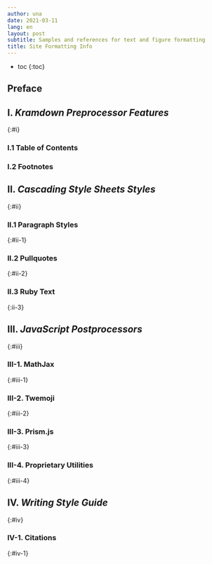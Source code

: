 ```yaml
---
author: una
date: 2021-03-11
lang: en
layout: post
subtitle: Samples and references for text and figure formatting
title: Site Formatting Info
---
```


- toc
{:toc}

## Preface


## I. _Kramdown Preprocessor Features_
{:#i}

### I.1 Table of Contents

### I.2 Footnotes

## II. _Cascading Style Sheets Styles_
{:#ii}

### II.1 Paragraph Styles
{:#ii-1}

### II.2 Pullquotes
{:#ii-2}

### II.3 Ruby Text
{:ii-3}

## III. _JavaScript Postprocessors_
{:#iii}

### III-1. MathJax
{:#iii-1}

### III-2. Twemoji
{:#iii-2}

### III-3. Prism.js
{:#iii-3}

### III-4. Proprietary Utilities
{:#iii-4}

## IV. _Writing Style Guide_
{:#iv}

### IV-1. Citations
{:#iv-1}
